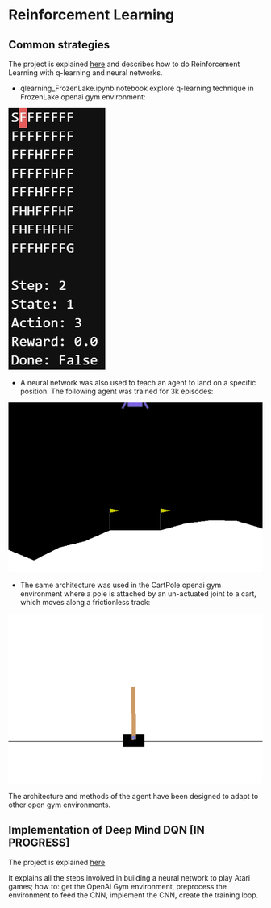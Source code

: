 # Reinforcement Learning

## Common strategies
 
The project is explained [here](https://apiquet.com/2021/02/07/reinforcement-learning/) and describes how to do Reinforcement Learning with q-learning and neural networks.

* qlearning_FrozenLake.ipynb notebook explore q-learning technique in FrozenLake openai gym environment:

![Image](q_learning/imgs/FrozenLake_trained.gif)

* A neural network was also used to teach an agent to land on a specific position. The following agent was trained for 3k episodes:

![Image](neural_networks/simple/imgs/lunarlander_agent_3k_episodes.gif)

* The same architecture was used in the CartPole openai gym environment where a pole is attached by an un-actuated joint to a cart, which moves along a frictionless track:

![Image](neural_networks/simple/imgs/cartpole_agent_750_episodes.gif)

The architecture and methods of the agent have been designed to adapt to other open gym environments.

## Implementation of Deep Mind DQN [IN PROGRESS]

The project is explained [here](https://apiquet.com/2021/11/12/playing-atari-with-deep-reinforcement-learning/)

It explains all the steps involved in building a neural network to play Atari games; how to: get the OpenAi Gym environment, preprocess the environment to feed the CNN, implement the CNN, create the training loop.
